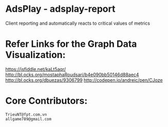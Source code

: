 AdsPlay - adsplay-report
====================

Client reporting and automatically reacts to critical values of metrics

Refer Links for the Graph Data Visualization:
====================
https://jsfiddle.net/kaLt5aqr/
http://bl.ocks.org/mostaphaRoudsari/b4e090bb50146d88aec4
http://bl.ocks.org/dbuezas/9306799
http://codepen.io/andreic/pen/CJoze

Core Contributors:
====================
	TrieuNT@fpt.com.vn
	allgame789@gmail.com
